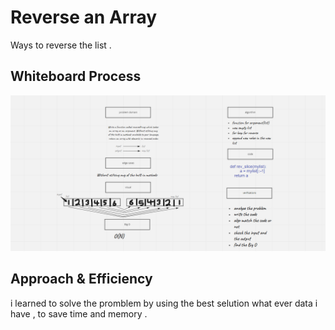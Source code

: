 # Reverse an Array

Ways to reverse the list .

## Whiteboard Process

![array-reverse](array-reverse.png)

## Approach & Efficiency

i learned to solve the promblem by using the best selution what ever data i have , to save time and memory .


